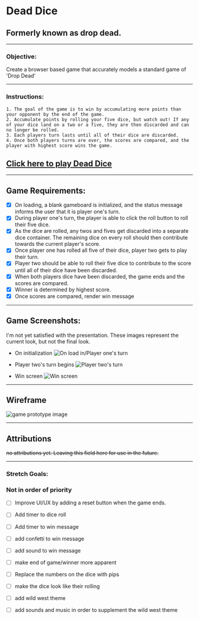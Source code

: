 # **Dead Dice**  
## Formerly known as drop dead.
----

### **Objective:**

  Create a browser based game that accurately models a standard game of 'Drop Dead'  

---

### **Instructions:**
    1. The goal of the game is to win by accumulating more points than your opponent by the end of the game.
    2. Accumulate points by rolling your five dice, but watch out! If any of your dice land on a two or a five, they are then discarded and can no longer be rolled. 
    3. Each players turn lasts until all of their dice are discarded. 
    4. Once both players turns are over, the scores are compared, and the player with highest score wins the game. 

## **[Click here to play Dead Dice](https://devonjenkins.github.io/Dead-Dice-browser-game/)**

---
## **Game Requirements:**
- [x] On loading, a blank gameboard is initialized, and the status message informs the user that it is player one's turn.
- [x] During player one's turn, the player is able to click the roll button to roll their five dice.  
- [x] As the dice are rolled, any twos and fives get discarded into a separate dice container. The remaining dice on every roll should then contribute towards the current player's score. 
- [x] Once player one has rolled all five of their dice, player two gets to play their turn.
- [x] Player two should be able to roll their five dice to contribute to the score until all of their dice have been discarded. 
- [X] When both players dice have been discarded, the game ends and the scores are compared.
- [x] Winner is determined by highest score.
- [x] Once scores are compared, render win message    
---  
## **Game Screenshots:** 
  I'm not yet satisfied with the presentation. These images represent the current look, but not the final look. 


 - On initialization ![On load in/Player one's turn](https://i.imgur.com/0KKdJPm.png)
     
  - Player two's turn begins ![Player two's turn](https://i.imgur.com/WpgHWVX.png)
- Win screen ![ Win screen](https://i.imgur.com/VNLQY8o.png)




---
## **Wireframe** 
![game prototype image](https://i.imgur.com/cTybl7T.png)

---
## **Attributions**
 ~~no attributions yet. Leaving this field here for use in the future.~~ 

----
### **Stretch Goals:**
### Not in order of priority

- [ ] Improve UI/UX by adding a reset button when the game ends. 
- [ ] Add timer to dice roll
- [ ] Add timer to win message
- [ ] add confetti to win message 
- [ ] add sound to win message

- [ ] make end of game/winner more apparent

- [ ] Replace the numbers on the dice with pips 
  
- [ ] make the dice look like their rolling 
  
- [ ] add wild west theme 
- [ ] add sounds and music in order to supplement the wild west theme